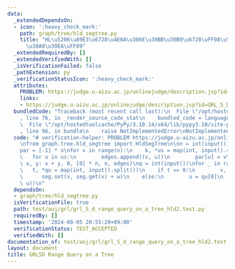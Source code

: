 ```yaml
---
data:
  _extendedDependsOn:
  - icon: ':heavy_check_mark:'
    path: graph/tree/hld_segtree.py
    title: "HL\u5206\u89E3\u6728\u4E0A\u306E\u30BB\u30B0\u6728\uFF08\u53EF\u63DB\u30AF\
      \u30A8\u30EA\uFF09"
  _extendedRequiredBy: []
  _extendedVerifiedWith: []
  _isVerificationFailed: false
  _pathExtension: py
  _verificationStatusIcon: ':heavy_check_mark:'
  attributes:
    PROBLEM: https://judge.u-aizu.ac.jp/onlinejudge/description.jsp?id=GRL_5_D
    links:
    - https://judge.u-aizu.ac.jp/onlinejudge/description.jsp?id=GRL_5_D
  bundledCode: "Traceback (most recent call last):\n  File \"/opt/hostedtoolcache/PyPy/3.10.14/x64/lib/pypy3.10/site-packages/onlinejudge_verify/documentation/build.py\"\
    , line 76, in _render_source_code_stat\n    bundled_code = language.bundle(\n\
    \  File \"/opt/hostedtoolcache/PyPy/3.10.14/x64/lib/pypy3.10/site-packages/onlinejudge_verify/languages/python.py\"\
    , line 96, in bundle\n    raise NotImplementedError\nNotImplementedError\n"
  code: "# verification-helper: PROBLEM https://judge.u-aizu.ac.jp/onlinejudge/description.jsp?id=GRL_5_D\n\
    \nfrom graph.tree.hld_segtree import HldSegTree\n\nn = int(input())\nedges = []\n\
    par = [-1] * n\nfor v in range(n):\n    k, *us = map(int, input().split())\n \
    \   for u in us:\n        edges.append((v, u))\n        par[u] = v\nseg = HldSegTree(lambda\
    \ x, y: x + y, 0, [0] * n, n, edges)\nq = int(input())\nfor _ in range(q):\n \
    \   t, *qu = map(int, input().split())\n    if t == 0:\n        v, w = qu\n  \
    \      seg.set(v, seg.get(v) + w)\n    else:\n        u = qu[0]\n        print(seg.path_prod(0,\
    \ u))\n"
  dependsOn:
  - graph/tree/hld_segtree.py
  isVerificationFile: true
  path: test/aoj/grl/grl_5_d_range_query_on_a_tree_hld2.test.py
  requiredBy: []
  timestamp: '2024-08-05 20:55:28+09:00'
  verificationStatus: TEST_ACCEPTED
  verifiedWith: []
documentation_of: test/aoj/grl/grl_5_d_range_query_on_a_tree_hld2.test.py
layout: document
title: GRL5D Range Query on a Tree
---
```



